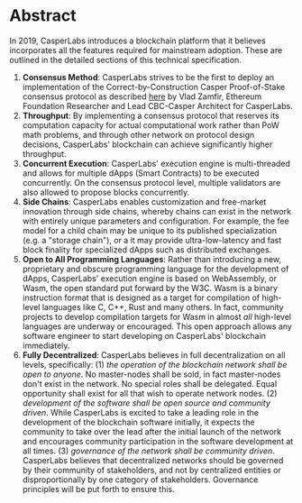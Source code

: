 # Abstract

In 2019, CasperLabs introduces a blockchain platform that it believes incorporates all the features required for mainstream adoption. These are outlined in the detailed sections of this technical specification.

1. **Consensus Method**: CasperLabs strives to be the first to deploy an implementation of the Correct-by-Construction Casper Proof-of-Stake consensus protocol as described [here](https://github.com/cbc-casper/cbc-casper-paper) by Vlad Zamfir, Ethereum Foundation Researcher and Lead CBC-Casper Architect for CasperLabs.
2. **Throughput**: By implementing a consensus protocol that reserves its computation capacity for actual computational work rather than PoW math problems, and through other network on protocol design decisions, CasperLabs' blockchain can achieve significantly higher throughput.
3. **Concurrent Execution**: CasperLabs' execution engine is multi-threaded and allows for multiple dApps \(Smart Contracts\) to be executed concurrently. On the consensus protocol level, multiple validators are also allowed to propose blocks concurrently. 
4. **Side Chains**: CasperLabs enables customization and free-market innovation through side chains, whereby chains can exist in the network with entirely unique parameters and configuration. For example, the fee model for a child chain may be unique to its published specialization \(e.g. a "storage chain"\), or a it may provide ultra-low-latency and fast block finality for specialized dApps such as distributed exchanges.
5. **Open to All Programming Languages**: Rather than introducing a new, proprietary and obscure programming language for the development of dApps, CasperLabs' execution engine is based on WebAssembly, or Wasm, the open standard put forward by the W3C. Wasm is a binary instruction format that is designed as a target for compilation of high-level languages like C, C++, Rust and many others. In fact, community projects to develop compilation targets for Wasm in almost _all_ high-level languages are underway or encouraged. This open approach allows any software engineer to start developing on CasperLabs' blockchain immediately.
6. **Fully Decentralized**: CasperLabs believes in full decentralization on all levels, specifically: \(1\) _the operation of the blockchain network shall be open to anyone_. No master-nodes shall be sold, in fact master-nodes don't exist in the network. No special roles shall be delegated. Equal opportunity shall exist for all that wish to operate network nodes. \(2\) _development of the software shall be open source and community driven_. While CasperLabs is excited to take a leading role in the development of the blockchain software initially, it expects the community to take over the lead after the initial launch of the network and encourages community participation in the software development at all times. \(3\) _governance of the network shall be community driven_. CasperLabs believes that decentralized networks should be governed by their community of stakeholders, and not by centralized entities or disproportionally by one category of stakeholders. Governance principles will be put forth to ensure this. 

